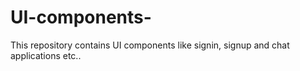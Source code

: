 # UI-components-
This repository contains UI components like signin, signup and chat applications etc..
